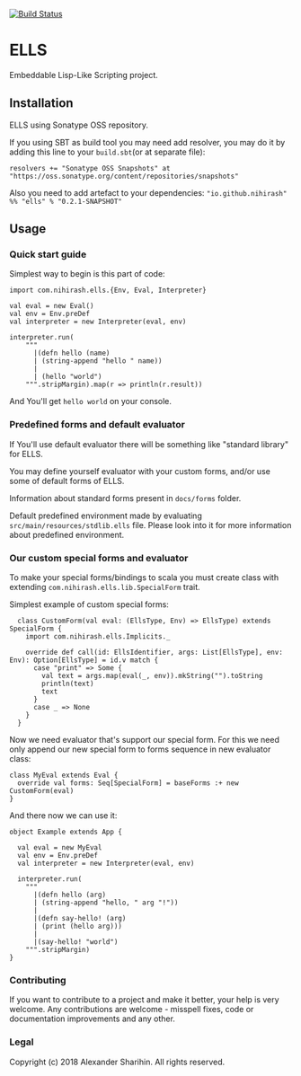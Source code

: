 [![Build Status](https://travis-ci.org/nihirash/ells.svg?branch=master)](https://travis-ci.org/nihirash/ells)

# ELLS
Embeddable Lisp-Like Scripting project.

## Installation

ELLS using Sonatype OSS repository.

If you using SBT as build tool you may need add resolver, you may do it by adding this line to your `build.sbt`(or at separate file):

```
resolvers += "Sonatype OSS Snapshots" at "https://oss.sonatype.org/content/repositories/snapshots"
```

Also you need to add artefact to your dependencies: `"io.github.nihirash" %% "ells" % "0.2.1-SNAPSHOT"`

## Usage

### Quick start guide

Simplest way to begin is this part of code:

```
import com.nihirash.ells.{Env, Eval, Interpreter}

val eval = new Eval()
val env = Env.preDef
val interpreter = new Interpreter(eval, env)

interpreter.run(
    """
      |(defn hello (name)
      | (string-append "hello " name))
      |
      | (hello "world")
    """.stripMargin).map(r => println(r.result))
```

And You'll get `hello world` on your console.

### Predefined forms and default evaluator

If You'll use default evaluator there will be something like "standard library" for ELLS.

You may define yourself evaluator with your custom forms, and/or use some of default forms of ELLS.

Information about standard forms present in `docs/forms` folder.

Default predefined environment made by evaluating `src/main/resources/stdlib.ells` file. Please look into it for more information about predefined environment.

### Our custom special forms and evaluator

To make your special forms/bindings to scala you must create class with extending `com.nihirash.ells.lib.SpecialForm` trait.

Simplest example of custom special forms:

```
  class CustomForm(val eval: (EllsType, Env) => EllsType) extends SpecialForm {
    import com.nihirash.ells.Implicits._

    override def call(id: EllsIdentifier, args: List[EllsType], env: Env): Option[EllsType] = id.v match {
      case "print" => Some {
        val text = args.map(eval(_, env)).mkString("").toString
        println(text)
        text
      }
      case _ => None
    }
  }
```

Now we need evaluator that's support our special form. For this we need only append our new special form to forms sequence in new evaluator class:

```
class MyEval extends Eval {
  override val forms: Seq[SpecialForm] = baseForms :+ new CustomForm(eval)
}
```

And there now we can use it:

```
object Example extends App {

  val eval = new MyEval
  val env = Env.preDef
  val interpreter = new Interpreter(eval, env)

  interpreter.run(
    """
      |(defn hello (arg)
      | (string-append "hello, " arg "!"))
      |
      |(defn say-hello! (arg)
      | (print (hello arg)))
      |
      |(say-hello! "world")
    """.stripMargin)
}

```

### Contributing

If you want to contribute to a project and make it better, your help is very welcome. Any contributions are welcome - misspell fixes, code or documentation improvements and any other.

### Legal

Copyright (c) 2018 Alexander Sharihin. All rights reserved.

